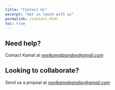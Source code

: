 ```yaml
---
title: "Contact Us"
excerpt: "Get in touch with us"
permalink: /contact.html
toc: true
---
```



## Need help?
Contact Kamal at [_neelkamalpanday@gmail.com_](mailto:neelkamalpanday@gmail.com)


## Looking to collaborate?
Send us a propsal at [_neelkamalpanday@gmail.com_](mailto:neelkamalpanday@gmail.com)

